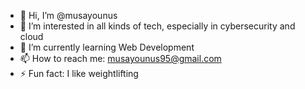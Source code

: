 - 👋 Hi, I’m @musayounus
- 👀 I’m interested in all kinds of tech, especially in cybersecurity and cloud
- 🌱 I’m currently learning Web Development
- 📫 How to reach me: musayounus95@gmail.com
- ⚡ Fun fact: I like weightlifting


